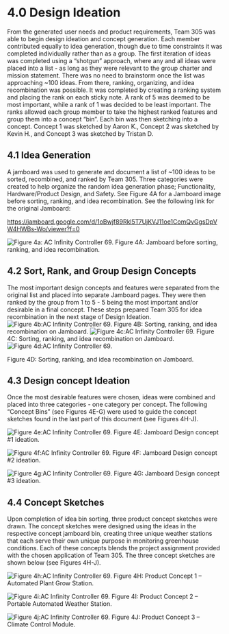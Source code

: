 # 4.0 Design Ideation
From the generated user needs and product requirements, Team 305 was able to begin design ideation and concept generation. Each member contributed equally to idea generation, though due to time constraints it was completed individually rather than as a group. The first iteration of ideas was completed using a “shotgun” approach, where any and all ideas were placed into a list - as long as they were relevant to the group charter and mission statement. There was no need to brainstorm once the list was approaching ~100 ideas. 
From there, ranking, organizing, and idea recombination was possible. It was completed by creating a ranking system and placing the rank on each sticky note. A rank of 5 was deemed to be most important, while a rank of 1 was decided to be least important. The ranks allowed each group member to take the highest ranked features and group them into a concept “bin”. Each bin was then sketching into a concept. Concept 1 was sketched by Aaron K., Concept 2 was sketched by Kevin H., and Concept 3 was sketched by Tristan D. 

## 4.1 Idea Generation
A jamboard was used to generate and document a list of ~100 ideas to be sorted, recombined, and ranked by Team 305. Three categories were created to help organize the random idea generation phase; Functionality, Hardware/Product Design, and Safety.
See Figure 4A for a Jamboard image before sorting, ranking, and idea recombination. See the following link for the original Jamboard: 

https://jamboard.google.com/d/1oBwjf89Rkl5T7UjKVJ11oe1ComQvGgsDpVW4HWBs-Wo/viewer?f=0 


![Figure 4a: AC Infinity Controller 69.](/photos/Figure4a.png "Figure 4A: AC Infinity Controller 69.")
Figure 4A: Jamboard before sorting, ranking, and idea recombination.

## 4.2 Sort, Rank, and Group Design Concepts
The most important design concepts and features were separated from the original list and placed into separate Jamboard pages. They were then ranked by the group from 1 to 5 - 5 being the most important and/or desirable in a final concept. These steps prepared Team 305 for idea recombination in the next stage of Design Ideation. 
![Figure 4b:AC Infinity Controller 69.](/photos/Figure4b.png "Figure 4b: AC Infinity Controller 69.")
Figure 4B: Sorting, ranking, and idea recombination on Jamboard.
![Figure 4c:AC Infinity Controller 69.](/photos/Figure4c.png "Figure 4c: AC Infinity Controller 69.")
Figure 4C: Sorting, ranking, and idea recombination on Jamboard.
![Figure 4d:AC Infinity Controller 69.](/photos/Figure4d.png "Figure 4d: AC Infinity Controller 69.")

Figure 4D: Sorting, ranking, and idea recombination on Jamboard.

## 4.3 Design concept Ideation
Once the most desirable features were chosen, ideas were combined and placed into three categories - one category per concept. The following “Concept Bins” (see Figures 4E-G) were used to guide the concept sketches found in the last part of this document (see Figures 4H-J).

![Figure 4e:AC Infinity Controller 69.](/photos/Figure4e.png "Figure 4e: AC Infinity Controller 69.")
Figure 4E: Jamboard Design concept #1 ideation.

![Figure 4f:AC Infinity Controller 69.](/photos/Figure4f.png "Figure 4f: AC Infinity Controller 69.")
Figure 4F: Jamboard Design concept #2 ideation.

![Figure 4g:AC Infinity Controller 69.](/photos/Figure4g.png "Figure 4g: AC Infinity Controller 69.")
Figure 4G: Jamboard Design concept #3 ideation.

## 4.4 Concept Sketches
Upon completion of idea bin sorting, three product concept sketches were drawn. The concept sketches were designed using the ideas in the respective concept jamboard bin, creating three unique weather stations that each serve their own unique purpose in monitoring greenhouse conditions. Each of these concepts blends the project assignment provided with the chosen application of Team 305. The three concept sketches are shown below (see Figures 4H-J). 

![Figure 4h:AC Infinity Controller 69.](/photos/Figure4h.png "Figure 4h: AC Infinity Controller 69.")
Figure 4H: Product Concept 1 – Automated Plant Grow Station.

![Figure 4i:AC Infinity Controller 69.](/photos/Figure4i.png "Figure 4i: AC Infinity Controller 69.")
Figure 4I: Product Concept 2 – Portable Automated Weather Station.

![Figure 4j:AC Infinity Controller 69.](/photos/Figure4j.png "Figure 4j: AC Infinity Controller 69.")
Figure 4J: Product Concept 3 – Climate Control Module.

